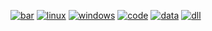 [![bar](https://cloud.githubusercontent.com/assets/19840443/25200350/4d0039c2-254e-11e7-906d-5fd63c3f76ee.png)](https://youtu.be/F4lgM118sAE)
[![linux](https://cloud.githubusercontent.com/assets/19840443/25199468/3b54c178-254b-11e7-9d29-7f582afc42d9.png)](https://drive.google.com/uc?export=download&confirm=3UzI&id=0B36D1JHNNqr-eGZzWnhNNkZxYzA)
[![windows](https://cloud.githubusercontent.com/assets/19840443/25199497/515257ba-254b-11e7-89d8-d3ce908ba02f.png)](https://drive.google.com/uc?export=download&confirm=KQ5K&id=0B36D1JHNNqr-RTE1dTZCQ1FkNms)
[![code](https://cloud.githubusercontent.com/assets/19840443/25199629/bf2eb86e-254b-11e7-9cf7-52199eaf50a6.png)](https://drive.google.com/uc?export=download&id=0B36D1JHNNqr-LVhidzZnQjFEZ0U)
[![data](https://cloud.githubusercontent.com/assets/19840443/25199526/682e43b8-254b-11e7-889f-d61a7ce0aa80.png)](https://drive.google.com/uc?export=download&confirm=vo3V&id=0B36D1JHNNqr-eTZUOHJsVDBFczg)
[![dll](https://cloud.githubusercontent.com/assets/19840443/25199506/5bf2a698-254b-11e7-95b0-1d6e6e1d33d6.png)](https://drive.google.com/uc?export=download&id=0B36D1JHNNqr-YmJhaWxXWUdDM3c)
